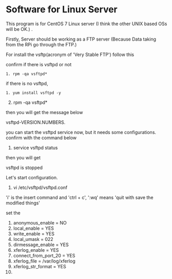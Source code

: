 
# Software for Linux Server

This program is for CentOS 7 Linux server (I think the other UNIX based OSs will be OK.) .

Firstly, Server should be working as a FTP server (Because Data taking from the RPi go through the FTP.)

For install the vsftp(acronym of 'Very Stable FTP') follow this

confirm if there is vsftpd or not

	1. rpm -qa vsftpd*
  
if there is no vsftpd,

	1. yum install vsftpd -y
  2. rpm -qa vsftpd*
  
then you will get the message below
  
  vsftpd-VERSION.NUMBERS.
 
you can start the vsftpd service now, but it needs some configurations.
confirm with the command below
  
  1.  service vsftpd status

then you will get

  vsftpd is stopped
  
Let's start configuration.
  
  1.  vi /etc/vsftpd/vsftpd.conf

'i' is the insert command and 'ctrl + c', ':wq' means 'quit with save the modified things'

set the

  1.  anonymous_enable = NO
  2.  local_enable = YES
  3.  write_enable = YES
  4.  local_umask = 022
  5.  dirmessage_enable = YES
  6.  xferlog_enable = YES
  7.  connect_from_port_20 = YES
  8.  xferlog_file = /var/log/xferlog
  9.  xferlog_str_format = YES
  10. 

